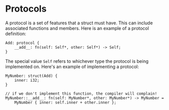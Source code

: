 
# Protocols

A protocol is a set of features that a struct must have. This can include associated functions and members. Here is an example of a protocol definition:

```
Add: protocol {
    __add__: fn(self: Self*, other: Self*) -> Self;
}
```

The special value `Self` refers to whichever type the protocol is being implemented on. Here's an example of implementing a protocol:

```
MyNumber: struct(Add) {
    inner: i32;
}

// if we don't implement this function, the compiler will complain!
MyNumber::__add__: fn(self: MyNumber*, other: MyNumber*) -> MyNumber =
    MyNumber { inner: self.inner + other.inner };
```

